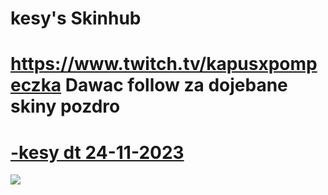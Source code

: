 # kesy's Skinhub 

# https://www.twitch.tv/kapusxpompeczka Dawac follow za dojebane skiny pozdro

# [-kesy dt 24-11-2023](https://cdn.discordapp.com/attachments/1172638148178747432/1200947563122151504/-kesy_dt_24-11-2023_thick.osk?ex=65c80893&is=65b59393&hm=3e43a1fa59b1232fc030fdbe8f0a1b0247893193054bd945457cdac6f2835790&)
![](https://cdn.discordapp.com/attachments/1154506166039216249/1185320906210431016/image.png?ex=658f2f1e&is=657cba1e&hm=d03695acc1d9da2bcabf293f074fbad357bc38c77dc68f722122a7a5b5935b63&)



